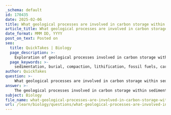 ```yaml
---
_schema: default
id: 170435
date: 2025-02-06
title: What geological processes are involved in carbon storage within sediments?
article_title: What geological processes are involved in carbon storage within sediments?
date_format: MMM DD, YYYY
post_on_text: Posted on
seo:
  title: QuickTakes | Biology
  page_description: >-
    Exploration of geological processes involved in carbon storage within sediments, including sedimentation, burial, fossil fuel formation, and carbon sequestration techniques that contribute to regulating atmospheric carbon levels.
  page_keywords: >-
    sedimentation, burial, compaction, lithification, fossil fuels, carbon storage, carbonate formation, geological carbon sequestration, diagenesis, long-term carbon cycle, atmospheric carbon regulation, carbon sinks
author: QuickTakes
question: >-
    What geological processes are involved in carbon storage within sediments?
answer: >-
    The geological processes involved in carbon storage within sediments are essential for understanding the long-term regulation of atmospheric carbon levels and the overall carbon cycle. Here are the key processes and mechanisms:\n\n1. **Sedimentation**: Carbon is stored in sediments primarily in the form of organic matter, which accumulates as dead plant and animal material settles in aquatic environments. Over time, layers of sediment build up, burying this organic matter and preventing it from decomposing, which allows carbon to be sequestered for millions of years.\n\n2. **Burial and Compaction**: As sediments accumulate, they undergo compaction and lithification, transforming loose sediment into solid rock. This process can trap carbon within sedimentary rocks, such as shale and limestone, effectively sequestering it from the atmosphere.\n\n3. **Formation of Fossil Fuels**: Over geological timescales, organic matter that is buried and subjected to heat and pressure can transform into fossil fuels (coal, oil, and natural gas). These fossil fuels represent significant reservoirs of carbon that can remain stored for millions of years until they are extracted and burned, releasing carbon back into the atmosphere.\n\n4. **Carbonate Formation**: In marine environments, carbon can also be stored in the form of carbonates, such as limestone. This occurs when organisms like corals and shellfish extract dissolved carbon dioxide from seawater to form calcium carbonate shells. When these organisms die, their shells accumulate on the ocean floor, contributing to sedimentary deposits that store carbon.\n\n5. **Geological Carbon Sequestration**: This is a more recent technological approach where carbon dioxide is captured from industrial sources and injected into geological formations, such as depleted oil and gas fields or deep saline aquifers. This process aims to enhance long-term carbon storage in sediments and mitigate climate change.\n\n6. **Diagenesis**: This refers to the physical and chemical changes that sediments undergo after deposition, which can affect the stability and storage capacity of carbon within those sediments. Diagenetic processes can lead to the formation of more stable carbon compounds, further enhancing carbon storage.\n\nOverall, these geological processes play a crucial role in the carbon cycle by acting as long-term carbon sinks, helping to regulate atmospheric carbon dioxide levels and contributing to climate stability.
subject: Biology
file_name: what-geological-processes-are-involved-in-carbon-storage-within-sediments.md
url: /learn/biology/questions/what-geological-processes-are-involved-in-carbon-storage-within-sediments
---
```


&nbsp;